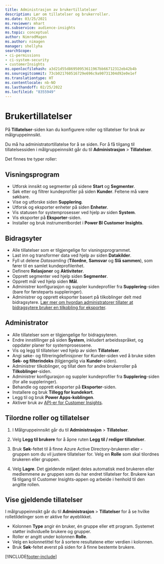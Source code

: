 ```yaml
---
title: Administrasjon av brukertillatelser
description: Lær om tillatelser og brukerroller.
ms.date: 03/25/2021
ms.reviewer: mhart
ms.subservice: audience-insights
ms.topic: conceptual
author: NimrodMagen
ms.author: nimagen
manager: shellyha
searchScope:
- ci-permissions
- ci-system-security
- customerInsights
ms.openlocfilehash: a3d21d55d86950953611967bb66712312eb42b4b
ms.sourcegitcommit: 73cb021760516729e696c9a90731304d92e0e1ef
ms.translationtype: HT
ms.contentlocale: nb-NO
ms.lasthandoff: 02/25/2022
ms.locfileid: "8355949"
---
```

# <a name="user-permissions"></a>Brukertillatelser

På **Tillatelser**-siden kan du konfigurere roller og tillatelser for bruk av målgruppeinnsikt.

Du må ha administratortillatelse for å se siden. For å få tilgang til tillatelsessiden i målgruppeinnsikt går du til **Administrasjon** > **Tillatelser**.

Det finnes tre typer roller:

## <a name="viewer"></a>Visningsprogram

- Utforsk innsikt og segmenter på sidene **Start** og **Segmenter**.
- Søk etter og filtrer kundeprofiler på siden **Kunder**. Feltene må være søkbare.
- Vise og utforske siden **Supplering**.
- Utforsk og eksporter enheter på siden **Enheter**.
- Vis statusen for systemprosesser ved hjelp av siden **System**.
- Vis eksporter på **Eksporter**-siden.
- Installer og bruk instrumentbordet i **Power BI Customer Insights**.

## <a name="contributor"></a>Bidragsyter

- Alle tillatelser som er tilgjengelige for visningsprogrammet.
- Last inn og transformer data ved hjelp av siden **Datakilder**.
- Fyll ut delene *Datasamling* (**Tilordne**, **Samsvar** og **Slå sammen**), som fører til en samlet kundeprofilenhet.
- Definere **Relasjoner** og **Aktiviteter**.
- Opprett segmenter ved hjelp siden **Segmenter**.
- Opprett mål ved hjelp siden **Mål**.
- Administrer konfigurasjon og suppler kundeprofiler fra **Supplering**-siden (bare for førsteparts suppleringer).
- Administrer og opprett eksporter basert på tilkoblinger delt med bidragsytere. [Lær mer om hvordan administratorer tillater at bidragsytere bruker en tilkobling for eksporter](connections.md#allow-contributors-to-use-a-connection-for-exports).

## <a name="administrator"></a>Administrator

- Alle tillatelser som er tilgjengelige for bidragsyteren.
- Endre innstillinger på siden **System**, inkludert arbeidsspråket, og oppdater planer for systemprosessene.
- Vis og legg til tillatelser ved hjelp av siden **Tillatelser**.
- Angi søke- og filtreringdefinisjoner for Kunder-siden ved å bruke siden **Søk- og filterindeks** (tilgjengelig via **Kunder**-siden).
- Administrer tilkoblinger, og tillat dem for andre brukerroller på **Tilkoblinger**-siden.
- Administrer konfigurasjon og suppler kundeprofiler fra **Supplering**-siden (for alle suppleringer).
- Behandle og opprett eksporter på **Eksporter**-siden.
- Installere og bruk **Tillegg for kundekort**.
- Legg til og bruk **Power Apps-koblingen**.
- Aktiver bruk av [API-er for Customer Insights](apis.md).

## <a name="assign-roles-and-permissions"></a>Tilordne roller og tillatelser

1. I Målgruppeinnsikt går du til **Administrasjon** > **Tillatelser**.

1. Velg **Legg til brukere** for å åpne ruten **Legg til / rediger tillatelser**.

1. Bruk **Søk**-feltet til å finne Azure Active Directory-brukeren eller -gruppen som du vil justere tillatelser for. Velg en **Rolle** som skal tilordnes brukeren eller gruppen.

1. Velg **Lagre**. Det gjeldende miljøet deles automatisk med brukeren eller medlemmene av gruppen som du har endret tillatelser for. Brukere kan få tilgang til Customer Insights-appen og arbeide i henhold til den angitte rollen.

## <a name="view-current-permissions"></a>Vise gjeldende tillatelser

I målgruppeinnsikt går du til **Administrasjon** > **Tillatelser** for å se hvilke rolletildelinger som er aktive for øyeblikket.

- Kolonnen **Type** angir én bruker, én gruppe eller ett program. Systemet støtter individuelle brukere og grupper.
- Roller er angitt under kolonnen **Rolle**.
- Velg en kolonnetittel for å sortere resultatene etter verdien i kolonnen.
- Bruk **Søk**-feltet øverst på siden for å finne bestemte brukere.


[!INCLUDE[footer-include](../includes/footer-banner.md)]
